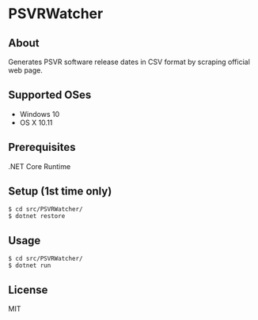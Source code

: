 # PSVRWatcher

## About

Generates PSVR software release dates in CSV format by scraping official web page.

## Supported OSes

 * Windows 10
 * OS X 10.11


## Prerequisites

.NET Core Runtime

## Setup (1st time only)

```
$ cd src/PSVRWatcher/
$ dotnet restore
```

## Usage

```
$ cd src/PSVRWatcher/
$ dotnet run
```

## License

MIT
